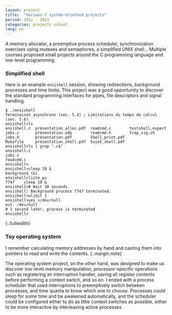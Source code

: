 ```yaml
---
layout: project
title:  "Various C system-oriented projects"
period: 2012 - 2013
categories: projects school
lang: en
---
```


A memory allocator, a preemptive process scheduler, synchronization exercises
using mutexes and semaphores, a simplified UNIX shell... Multiple courses
proposed small projects around the C programming language and low-level
programming.

### Simplified shell

Here is an example `ensishell` session, showing redirections, background
processes and time limits. This project was a good opportunity to discover the
standard programming interfaces for pipes, file descriptors and signal
handling.

    $ ./ensishell
    Terminaison asynchrone (sec. 5.4) ; Limitations du temps de calcul (sec. 5.6)
    ensishell>ls
    ensishell.c  présentation_alloc.pdf  readcmd.c	      testshell.expect
    jobs.c	     présentation.odp	     readcmd.h	      trap_sig.sh
    jobs.h	     présentation.pdf	     Shell_print.pdf
    Makefile     présentation_shell.pdf  Sujet_shell.pdf
    ensishell>ls | grep ".c$"
    ensishell.c
    jobs.c
    readcmd.c
    ensishell>
    ensishell>sleep 10 &
    background (&)
    ensishell>liste_ps
    7747	sleep 10 &
    ensishell># Wait 10 seconds
    ensishell: Background process 7747 terminated.
    ensishell>ulimit 1
    ensishell>yes >/dev/null
    out: /dev/null
    # 1 second later, process is terminated
    ensishell>
{:.fullwidth}

### Toy operating system

I remember calculating memory addresses by hand and casting them into
pointers to read and write the contents.
{:.margin.note}

The operating system project, on the other hand, was designed to make us
discover low-level memory manipulation, processor-specific operations such as
registering an interruption handler, saving all register contents before
performing a context switch, and so on. I ended with a process scheduler that
used interruptions to preemptively switch between processes, and time quanta to
know which one to choose. Processes could sleep for some time and be awakened
automatically, and the scheduler could be configured either to do as little
context switches as possible, either to be more interactive by interleaving
active processes.

